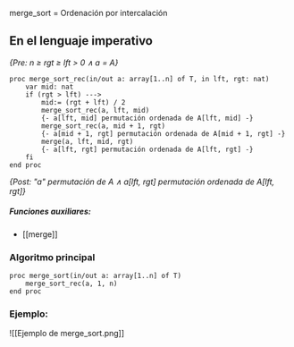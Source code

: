 merge_sort = Ordenación por intercalación

## En el lenguaje imperativo
*{Pre: n ≥ rgt ≥ lft > 0 ∧ a = A}*
```LenguajeImperativo
proc merge_sort_rec(in/out a: array[1..n] of T, in lft, rgt: nat)
	var mid: nat
	if (rgt > lft) --->
		mid:= (rgt + lft) / 2
		merge_sort_rec(a, lft, mid)
		{- a[lft, mid] permutación ordenada de A[lft, mid] -}
		merge_sort_rec(a, mid + 1, rgt)
		{- a[mid + 1, rgt] permutación ordenada de A[mid + 1, rgt] -}
		merge(a, lft, mid, rgt)
		{- a[lft, rgt] permutación ordenada de A[lft, rgt] -}
	fi
end proc
```
*{Post: "a" permutación de A ∧ a[lft, rgt] permutación ordenada de A[lft, rgt]}*

##### Funciones auxiliares:
- [[merge]]

### Algoritmo principal
```LenguajeDeLaMAteria
proc merge_sort(in/out a: array[1..n] of T)
	merge_sort_rec(a, 1, n)
end proc
```

### Ejemplo:
![[Ejemplo de merge_sort.png]]